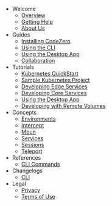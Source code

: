 <!-- Keep the * file extensions for broken link checking -->

- Welcome
  - [Overview](/welcome/overview)
  - [Getting Help](/welcome/getting-help)
  - [About Us](/welcome/about-us)
- Guides
  - [Installing CodeZero](/guides/installing)
  - [Using the CLI](/guides/using-cli)
  - [Using the Desktop App](/guides/using-desktop-app)
  - [Collaboration](/guides/collaboration)
- Tutorials
  - [Kubernetes QuickStart](/tutorials/kubernetes-quickstart)
  - [Sample Kubernetes Project](/tutorials/sample-project)
  - [Developing Edge Services](/tutorials/edge)
  - [Developing Core Services](/tutorials/core)
  - [Using the Desktop App](/tutorials/desktop-app)
  - [Developing with Remote Volumes](/tutorials/mount)
- Concepts
  - [Environments](/concepts/environments)
  - [Intercept](/concepts/intercept)
  - [Moun](/concepts/mount)
  - [Services](/concepts/services)
  - [Sessions](/concepts/sessions)
  - [Teleport](/concepts/teleport)
- References
  - [CLI Commands](/references/command-line)
- Changelogs
  - [CLI](/changelogs/cli)
- Legal
  - [Privacy](https://codezero.io/privacy)
  - [Terms of Use](https://codezero.io/terms)
